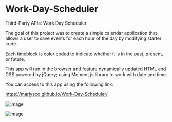 # Work-Day-Scheduler

Third-Party APIs: Work Day Scheduler

The goal of this project was to create a simple calendar application that allows a user to save events for each hour of the day by modifying starter code.

Each timeblock is color coded to indicate whether it is in the past, present, or future.

This app will run in the browser and feature dynamically updated HTML and CSS powered by jQuery; using Moment.js library to work with date and time.

You can access to this app using the following link:

https://marlysco.github.io/Work-Day-Scheduler/

![image](https://user-images.githubusercontent.com/44534982/114282050-ba8e3180-9a0f-11eb-94cf-5398ccc995f1.png)

![image](https://user-images.githubusercontent.com/44534982/114282107-ef9a8400-9a0f-11eb-8123-40aee62b651f.png)

